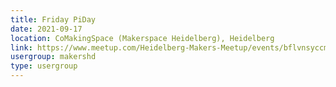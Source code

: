 ```yaml
---
title: Friday PiDay
date: 2021-09-17
location: CoMakingSpace (Makerspace Heidelberg), Heidelberg
link: https://www.meetup.com/Heidelberg-Makers-Meetup/events/bflvnsyccmbwb/
usergroup: makershd
type: usergroup
---
```

